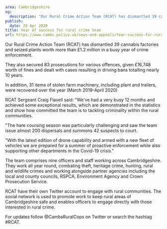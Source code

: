 ```yaml
area: Cambridgeshire
og:
  description: "Our Rural Crime Action Team (RCAT) has dismantled 39 cannabis factories and seized plants worth more than \xA31.2 million in a busy year of crime enforcement."
publish:
  date: 29 Apr 2020
title: Year of success for rural crime team
url: https://www.cambs.police.uk/news-and-appeals/Year-success-for-rural-crime-team
```

Our Rural Crime Action Team (RCAT) has dismantled 39 cannabis factories and seized plants worth more than £1.2 million in a busy year of crime enforcement.

They also secured 83 prosecutions for various offences, given £16,748 worth of fines and dealt with cases resulting in driving bans totalling nearly 10 years.

In addition, 31 items of stolen farm machinery, including plant and trailers, were recovered over the year (March 2019-April 2020)

RCAT Sergeant Craig Flavell said: "We've had a very busy 12 months and achieved some exceptional results, which are demonstrated in the statistics and show how committed the team is to tackling criminality within the rural communities.

"The hare coursing season was particularly challenging and saw the team issue almost 200 dispersals and summons 42 suspects to court.

"With the latest edition of drone capability and armed with a new fleet of vehicles we are prepared for a summer of proactive enforcement while also supporting other departments in the Covid-19 crisis."

The team comprises nine officers and staff working across Cambridgeshire. They work all year round, combating theft, heritage crime, hunting, rural and wildlife crimes and working alongside partner agencies including the local and county councils, RSPCA, Environment Agency and Crown Prosecution Service.

RCAT have their own Twitter account to engage with rural communities. The social network is used to promote work to keep rural areas of Cambridgeshire safe and enables officers to engage directly with those interested in rural crime.

For updates follow @CambsRuralCops on Twitter or search the hashtag #RCAT.

